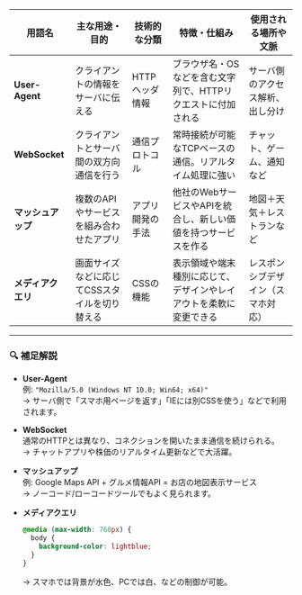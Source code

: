 
| 用語名         | 主な用途・目的                              | 技術的な分類       | 特徴・仕組み                                                                 | 使用される場所や文脈               |
|----------------|---------------------------------------------|--------------------|------------------------------------------------------------------------------|------------------------------------|
| **User-Agent** | クライアントの情報をサーバに伝える           | HTTPヘッダ情報      | ブラウザ名・OSなどを含む文字列で、HTTPリクエストに付加される               | サーバ側のアクセス解析、出し分け   |
| **WebSocket**  | クライアントとサーバ間の双方向通信を行う    | 通信プロトコル      | 常時接続が可能なTCPベースの通信。リアルタイム処理に強い                     | チャット、ゲーム、通知など         |
| **マッシュアップ** | 複数のAPIやサービスを組み合わせたアプリ      | アプリ開発の手法     | 他社のWebサービスやAPIを統合し、新しい価値を持つサービスを作る              | 地図＋天気＋レストランなど         |
| **メディアクエリ** | 画面サイズなどに応じてCSSスタイルを切り替える | CSSの機能           | 表示領域や端末種別に応じて、デザインやレイアウトを柔軟に変更できる         | レスポンシブデザイン（スマホ対応） |

---

### 🔍 補足解説

- **User-Agent**  
  例: `"Mozilla/5.0 (Windows NT 10.0; Win64; x64)"`  
  → サーバ側で「スマホ用ページを返す」「IEには別CSSを使う」などで利用されます。

- **WebSocket**  
  通常のHTTPとは異なり、コネクションを開いたまま通信を続けられる。  
  → チャットアプリや株価のリアルタイム更新などで大活躍。

- **マッシュアップ**  
  例: Google Maps API + グルメ情報API = お店の地図表示サービス  
  → ノーコード/ローコードツールでもよく見られます。

- **メディアクエリ**  
  ```css
  @media (max-width: 768px) {
    body {
      background-color: lightblue;
    }
  }
  ```  
  → スマホでは背景が水色、PCでは白、などの制御が可能。
